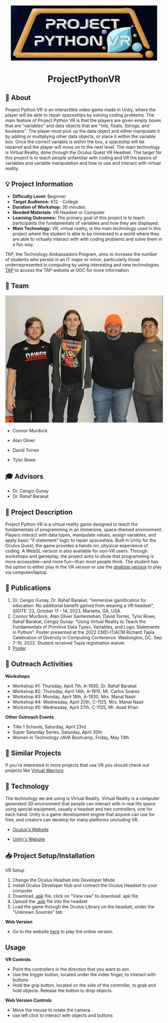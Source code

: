 <p align="center">
  <img alt="ProjectPythonVR Logo" src="Media/PPVRLogo.png" width="" height="175" />
  <h1 align="center">ProjectPythonVR</h1>
</p>

## 📢 About
  Project Python VR is an interactible video game made in Unity, where the player will be able to repair spaceships by solving coding problems. The main feature of Project Python VR is that the players are given empty boxes that are "variables" and data objects that are "ints, floats, Strings, and booleans". The player must pick up the data object and either manipulate it by adding or multiplying other data objects, or place it within the variable box. Once the correct variable is within the box, a spaceship will be repaired and the player will move on to the next level. The main technology is Virtual Reality, done through the Oculus Quest VR Headset. The target for this project is to teach people unfamiliar with coding and VR the basics of variables and variable manipulation and how to use and interact with virtual reality.
  
  
## 💡 Project Information

* <b>Difficulty Level:</b> Beginner
* <b>Target Audience:</b> K12 - College
* <b>Duration of Workshop:</b> 30 minutes
* <b>Needed Materials:</b> VR Headset or Computer
* <b>Learning Outcomes:</b> The primary goal of this project is to teach participants the fundamentals of variables and how they are displayed.
* <b>Main Technology:</b> VR, virtual reality, is the main technology used in this project where the student is able to be immersed in a world where they are able to virtually interact with with coding problems and solve them in a fun way.


TAP, the Technology Ambassadors Program, aims to increase the number of students who persist in an IT major or minor, particularly those underrepresented in computing by using interesting and new technologies. [TAP]([https://www.ggc.edu/academics/schools/school-of-science-and-technology/research-internships-service-learning/technology-ambassador-program/](https://www.ggc.edu/academics/school-of-science-and-technology/research-internships-service-learning/technology-ambassador-program)) to access the TAP website at GGC for more information.

## 👥 Team
![Pasted Graphic](Media/Team_members.PNG)
- Connor Murdock

- Alan Oliver

- David Torres

- Tylor Rowe

## 🎓 Advisors
* Dr. Cengiz Gunay
* Dr. Rahaf Barakat

## 📃 Project Description
Project Python VR is a virtual reality game designed to teach the fundamentals of programming in an immersive, space-themed environment. Players interact with data types, manipulate values, assign variables, and apply basic “if statement” logic to repair spaceships. Built in Unity for the Oculus Quest, the game provides a hands-on, physical experience of coding. A WebGL version is also available for non-VR users. Through workshops and gameplay, the project aims to show that programming is more accessible—and more fun—than most people think. The student has the option to either play in the VR version or use the [desktop version](https://simmer.io/@ConnorMurdock/project-python-3d) to play via computer/laptop.

## 📝 Publications
1. Dr. Cengiz Gunay, Dr. Rahaf Barakat. "Immersive gamification for education: No additional benefit gained from wearing a VR headset", SIGITE ‘23, October 11 - 14,  2023, Marietta, GA, USA.
2. Connor Murdock, Alan Oliver Santiesteban, David Torres, Tylor Rowe, Rahaf Barakat, Cengiz Gunay. “Using Virtual Reality to Teach the Fundamentals of Primitive Data Types, Variables, and Logic Statements in Python”. Poster presented at the 2022 CMD-IT/ACM Richard Tapia Celebration of Diversity in Computing Conference. Washington, DC. Sep 7-10, 2022. Student received Tapia registration waiver.
3. [Poster](https://github.com/TAP-GGC/ProjectPythonVR/blob/main/Media/Project_Python_VR_Final_Poster.pdf)

## 👐 Outreach Activities
**Workshops**
  - Workshop #1: Thursday, April 7th, A-1930, Dr. Rahaf Barakat
  - Workshop #2: Thursday, April 14th, A-1910, Mr. Carlos Soares
  - Workshop #3: Monday, April 18th, A-1930, Mrs. Manal Nasir
  - Workshop #4: Wednesday, April 20th, C-1125, Mrs. Manal Nasir
  - Workshop #5: Wednesday, April 27th, C-1125, Mr. Asad Khan
  
**Other Outreach Events**
  - Title 1 Schools, Saturday, April 23rd
  - Super Saturday Series, Saturday, April 30th
  - Women in Technology JAVA Bootcamp, Friday, May 13th

## 🔎 Similar Projects
If you're interested in more projects that use VR you should check out projects like [Virtual Warriors](https://github.com/TAP-GGC/VirtualWarriors)

## 🤖 Technology
  The technology we are using is Virtual Reality. Virtual Reality is a computer generated 3D environment that people can interact with in real life space using special equipment, usually a headset and two controllers, one for each hand. Unity is a game development engine that anyone can use for free, and creators can develop for many platforms uncluding VR.

- [Oculus's Website](https://www.meta.com/quest/)

- [Unity's Website](https://unity.com/)


## 📥 Project Setup/Installation
VR Setup
  1. Change the Oculus Headset into Developer Mode
  2. Install Oculus Developer Hub and connect the Oculus Headset to your computer
  3. Download [.apk](https://github.com/TAP-GGC/ProjectPythonVR/blame/main/Resources/ProjectPythonVRFinal.apk) file, click on "View raw" to download .apk file
  4. Upload the [.apk](https://github.com/TAP-GGC/ProjectPythonVR/blame/main/Resources/ProjectPythonVRFinal.apk) file into the headset
  6. Load the game through the Oculus Library on the headset, under the "Unknown Sources" tab

**Web Version**

  - Go to the website [here](https://simmer.io/@ConnorMurdock/project-python-3d) to play the online version.

## Usage
**VR Controls**

  - Point the controllers in the direction that you want to aim
  - Use the trigger button, located under the index finger, to interact with buttons
  - Hold the grip button, located on the side of the controller, to grab and hold objects. Release the button to drop objects.
  
**Web Version Controls**

  - Move the mouse to rotate the camera
  - use left click to interact with objects and buttons


